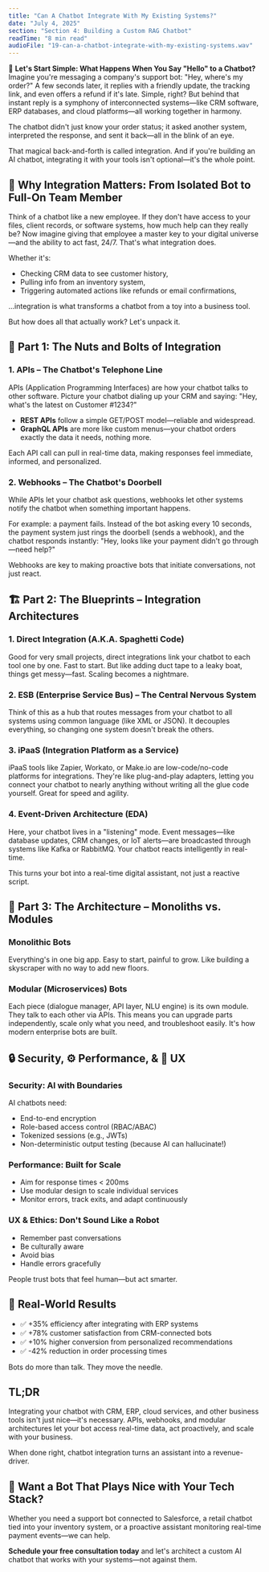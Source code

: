```yaml
---
title: "Can A Chatbot Integrate With My Existing Systems?"
date: "July 4, 2025"
section: "Section 4: Building a Custom RAG Chatbot"
readTime: "8 min read"
audioFile: "19-can-a-chatbot-integrate-with-my-existing-systems.wav"
---
```


🧠 **Let's Start Simple: What Happens When You Say "Hello" to a Chatbot?** Imagine you're messaging a company's support bot: "Hey, where's my order?" A few seconds later, it replies with a friendly update, the tracking link, and even offers a refund if it's late. Simple, right? But behind that instant reply is a symphony of interconnected systems—like CRM software, ERP databases, and cloud platforms—all working together in harmony.

The chatbot didn't just know your order status; it asked another system, interpreted the response, and sent it back—all in the blink of an eye.

That magical back-and-forth is called integration. And if you're building an AI chatbot, integrating it with your tools isn't optional—it's the whole point.

## 🧩 Why Integration Matters: From Isolated Bot to Full-On Team Member

Think of a chatbot like a new employee. If they don't have access to your files, client records, or software systems, how much help can they really be? Now imagine giving that employee a master key to your digital universe—and the ability to act fast, 24/7. That's what integration does.

Whether it's:

- Checking CRM data to see customer history,
- Pulling info from an inventory system,
- Triggering automated actions like refunds or email confirmations,

...integration is what transforms a chatbot from a toy into a business tool.

But how does all that actually work? Let's unpack it.

## 🔧 Part 1: The Nuts and Bolts of Integration

### 1. APIs – The Chatbot's Telephone Line

APIs (Application Programming Interfaces) are how your chatbot talks to other software. Picture your chatbot dialing up your CRM and saying: "Hey, what's the latest on Customer #1234?"

- **REST APIs** follow a simple GET/POST model—reliable and widespread.
- **GraphQL APIs** are more like custom menus—your chatbot orders exactly the data it needs, nothing more.

Each API call can pull in real-time data, making responses feel immediate, informed, and personalized.

### 2. Webhooks – The Chatbot's Doorbell

While APIs let your chatbot ask questions, webhooks let other systems notify the chatbot when something important happens.

For example: a payment fails. Instead of the bot asking every 10 seconds, the payment system just rings the doorbell (sends a webhook), and the chatbot responds instantly: "Hey, looks like your payment didn't go through—need help?"

Webhooks are key to making proactive bots that initiate conversations, not just react.

## 🏗️ Part 2: The Blueprints – Integration Architectures

### 1. Direct Integration (A.K.A. Spaghetti Code)

Good for very small projects, direct integrations link your chatbot to each tool one by one. Fast to start. But like adding duct tape to a leaky boat, things get messy—fast. Scaling becomes a nightmare.

### 2. ESB (Enterprise Service Bus) – The Central Nervous System

Think of this as a hub that routes messages from your chatbot to all systems using common language (like XML or JSON). It decouples everything, so changing one system doesn't break the others.

### 3. iPaaS (Integration Platform as a Service)

iPaaS tools like Zapier, Workato, or Make.io are low-code/no-code platforms for integrations. They're like plug-and-play adapters, letting you connect your chatbot to nearly anything without writing all the glue code yourself. Great for speed and agility.

### 4. Event-Driven Architecture (EDA)

Here, your chatbot lives in a "listening" mode. Event messages—like database updates, CRM changes, or IoT alerts—are broadcasted through systems like Kafka or RabbitMQ. Your chatbot reacts intelligently in real-time.

This turns your bot into a real-time digital assistant, not just a reactive script.

## 🧱 Part 3: The Architecture – Monoliths vs. Modules

### Monolithic Bots

Everything's in one big app. Easy to start, painful to grow. Like building a skyscraper with no way to add new floors.

### Modular (Microservices) Bots

Each piece (dialogue manager, API layer, NLU engine) is its own module. They talk to each other via APIs. This means you can upgrade parts independently, scale only what you need, and troubleshoot easily. It's how modern enterprise bots are built.

## 🔒 Security, ⚙️ Performance, & 🤖 UX

### Security: AI with Boundaries

AI chatbots need:

- End-to-end encryption
- Role-based access control (RBAC/ABAC)
- Tokenized sessions (e.g., JWTs)
- Non-deterministic output testing (because AI can hallucinate!)

### Performance: Built for Scale

- Aim for response times < 200ms
- Use modular design to scale individual services
- Monitor errors, track exits, and adapt continuously

### UX & Ethics: Don't Sound Like a Robot

- Remember past conversations
- Be culturally aware
- Avoid bias
- Handle errors gracefully

People trust bots that feel human—but act smarter.

## 🚀 Real-World Results

- ✅ +35% efficiency after integrating with ERP systems
- ✅ +78% customer satisfaction from CRM-connected bots
- ✅ +10% higher conversion from personalized recommendations
- ✅ -42% reduction in order processing times

Bots do more than talk. They move the needle.

## TL;DR

Integrating your chatbot with CRM, ERP, cloud services, and other business tools isn't just nice—it's necessary. APIs, webhooks, and modular architectures let your bot access real-time data, act proactively, and scale with your business.

When done right, chatbot integration turns an assistant into a revenue-driver.

## 📅 Want a Bot That Plays Nice with Your Tech Stack?

Whether you need a support bot connected to Salesforce, a retail chatbot tied into your inventory system, or a proactive assistant monitoring real-time payment events—we can help.

**Schedule your free consultation today** and let's architect a custom AI chatbot that works with your systems—not against them.